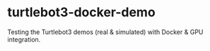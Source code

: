 # turtlebot3-docker-demo
Testing the Turtlebot3 demos (real &amp; simulated) with Docker &amp; GPU integration.

